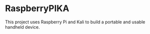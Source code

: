 # RaspberryPIKA
This project uses Raspberry Pi and Kali to build a portable and usable handheld device.
